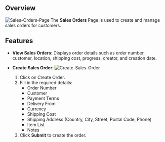 ## Overview

![Sales-Orders-Page](/img/Sales-Orders-Page.png)
The **Sales Orders** Page is used to create and manage sales orders for customers.

## Features
- **View Sales Orders**: Displays order details such as order number, customer, location, shipping cost, progress, creator, and creation date.
- **Create Sales Order**: 
![Create-Sales-Order](/img/Create-Sales-Order.png)

  1. Click on Create Order.
  2. Fill in the required details:
     - Order Number
     - Customer
     - Payment Terms
     - Delivery From
     - Currency
     - Shipping Cost
     - Shipping Address (Country, City, Street, Postal Code, Phone)
     - Item List
     - Notes
  3. Click **Submit** to create the order.